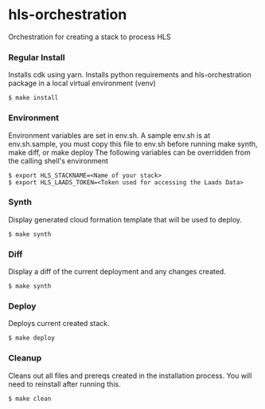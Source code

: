 # hls-orchestration

Orchestration for creating a stack to process HLS

### Regular Install
Installs cdk using yarn.
Installs python requirements and hls-orchestration package in a local virtual environment (venv)
```
$ make install
```

### Environment
Environment variables are set in env.sh. A sample env.sh is at env.sh.sample, you must copy this file 
to env.sh before running make synth, make diff, or make deploy
The following variables can be overridden from the calling shell's environment
```
$ export HLS_STACKNAME=<Name of your stack>
$ export HLS_LAADS_TOKEN=<Token used for accessing the Laads Data>
```

### Synth
Display generated cloud formation template that will be used to deploy.
```
$ make synth
```

### Diff
Display a diff of the current deployment and any changes created.
```
$ make synth
```

### Deploy
Deploys current created stack.
```
$ make deploy
```

### Cleanup
Cleans out all files and prereqs created in the installation process.
You will need to reinstall after running this.
```
$ make clean
```
